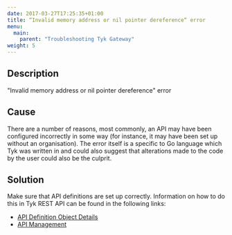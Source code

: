 ```yaml
---
date: 2017-03-27T17:25:35+01:00
title: “Invalid memory address or nil pointer dereference“ error
menu:
  main:
    parent: "Troubleshooting Tyk Gateway"
weight: 5 
---
```


## Description

"Invalid memory address or nil pointer dereference" error

## Cause

There are a number of reasons, most commonly, an API may have been configured incorrectly in some way (for instance, it may have been set up without an organisation). The error itself is a specific to Go language which Tyk was written in and could also suggest that alterations made to the code by the user could also be the culprit.

## Solution

Make sure that API definitions are set up correctly. Information on how to do this in Tyk REST API can be found in the following links:

*   [API Definition Object Details][1]
*   [API Management][2]

 [1]: /tyk-rest-api/api-definition-object-details/
 [2]: /tyk-rest-api/api-management/